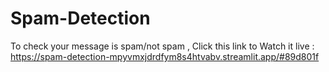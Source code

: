 # Spam-Detection
To check your message is spam/not spam , Click this link to Watch it live : https://spam-detection-mpyvmxjdrdfym8s4htvabv.streamlit.app/#89d801f
